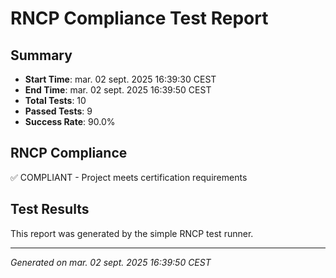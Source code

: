 # RNCP Compliance Test Report

## Summary
- **Start Time**: mar. 02 sept. 2025 16:39:30 CEST
- **End Time**: mar. 02 sept. 2025 16:39:50 CEST
- **Total Tests**: 10
- **Passed Tests**: 9
- **Success Rate**: 90.0%

## RNCP Compliance
✅ COMPLIANT - Project meets certification requirements

## Test Results
This report was generated by the simple RNCP test runner.

---
*Generated on mar. 02 sept. 2025 16:39:50 CEST*
